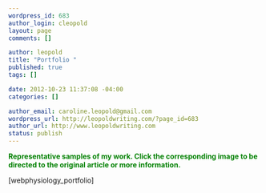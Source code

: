 ```yaml
--- 
wordpress_id: 683
author_login: cleopold
layout: page
comments: []

author: leopold
title: "Portfolio "
published: true
tags: []

date: 2012-10-23 11:37:08 -04:00
categories: []

author_email: caroline.leopold@gmail.com
wordpress_url: http://leopoldwriting.com/?page_id=683
author_url: http://www.leopoldwriting.com
status: publish
---
```

<span style="color: #008000;"><strong>Representative samples of my work. Click the corresponding image to be directed to the original article or more information. </strong></span>

[webphysiology_portfolio]
